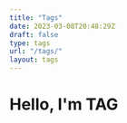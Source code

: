 ```yaml
---
title: "Tags"
date: 2023-03-08T20:48:29Z
draft: false
type: tags
url: "/tags/"
layout: tags
---
```


# Hello, I'm TAG
